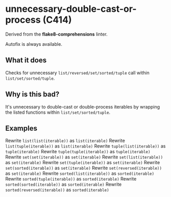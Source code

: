 # unnecessary-double-cast-or-process (C414)

Derived from the **flake8-comprehensions** linter.

Autofix is always available.

## What it does
Checks for unnecessary `list/reversed/set/sorted/tuple` call within `list/set/sorted/tuple`.

## Why is this bad?
It's unnecessary to double-cast or double-process iterables by wrapping the listed functions within `list/set/sorted/tuple`.

## Examples
Rewrite `list(list(iterable))` as `list(iterable)`
Rewrite `list(tuple(iterable))` as `list(iterable)`
Rewrite `tuple(list(iterable))` as `tuple(iterable)`
Rewrite `tuple(tuple(iterable))` as `tuple(iterable)`
Rewrite `set(set(iterable))` as `set(iterable)`
Rewrite `set(list(iterable))` as `set(iterable)`
Rewrite `set(tuple(iterable))` as `set(iterable)`
Rewrite `set(sorted(iterable))` as `set(iterable)`
Rewrite `set(reversed(iterable))` as `set(iterable)`
Rewrite `sorted(list(iterable))` as `sorted(iterable)`
Rewrite `sorted(tuple(iterable))` as `sorted(iterable)`
Rewrite `sorted(sorted(iterable))` as `sorted(iterable)`
Rewrite `sorted(reversed(iterable))` as `sorted(iterable)`